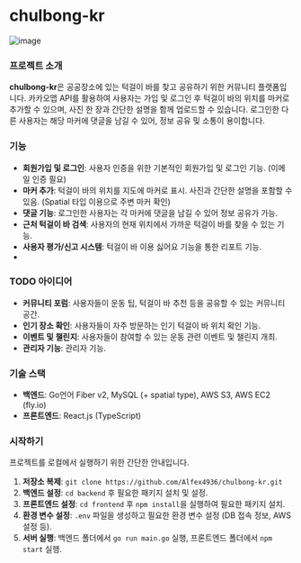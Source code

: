 # chulbong-kr

![image](https://github.com/Alfex4936/chulbong-kr/assets/2356749/2f4e8a80-4a25-44a2-8f35-506477823255)

### 프로젝트 소개
**chulbong-kr**은 공공장소에 있는 턱걸이 바를 찾고 공유하기 위한 커뮤니티 플랫폼입니다. 카카오맵 API를 활용하여 사용자는 가입 및 로그인 후 턱걸이 바의 위치를 마커로 추가할 수 있으며, 사진 한 장과 간단한 설명을 함께 업로드할 수 있습니다. 로그인한 다른 사용자는 해당 마커에 댓글을 남길 수 있어, 정보 공유 및 소통이 용이합니다.

### 기능
- **회원가입 및 로그인**: 사용자 인증을 위한 기본적인 회원가입 및 로그인 기능. (이메일 인증 필요)
- **마커 추가**: 턱걸이 바의 위치를 지도에 마커로 표시. 사진과 간단한 설명을 포함할 수 있음. (Spatial 타입 이용으로 주변 마커 확인)
- **댓글 기능**: 로그인한 사용자는 각 마커에 댓글을 남길 수 있어 정보 공유가 가능.
- **근처 턱걸이 바 검색**: 사용자의 현재 위치에서 가까운 턱걸이 바를 찾을 수 있는 기능.
- **사용자 평가/신고 시스템**: 턱걸이 바 이용 싫어요 기능을 통한 리포트 기능.
- 
### TODO 아이디어
- **커뮤니티 포럼**: 사용자들이 운동 팁, 턱걸이 바 추천 등을 공유할 수 있는 커뮤니티 공간.
- **인기 장소 확인**: 사용자들이 자주 방문하는 인기 턱걸이 바 위치 확인 기능.
- **이벤트 및 챌린지**: 사용자들이 참여할 수 있는 운동 관련 이벤트 및 챌린지 개최.
- **관리자 기능**: 관리자 기능.

### 기술 스택
- **백엔드**: Go언어 Fiber v2, MySQL (+ spatial type), AWS S3, AWS EC2 (fly.io)
- **프론트엔드**: React.js (TypeScript)

### 시작하기
프로젝트를 로컬에서 실행하기 위한 간단한 안내입니다.

1. **저장소 복제**: `git clone https://github.com/Alfex4936/chulbong-kr.git`
2. **백엔드 설정**: `cd backend` 후 필요한 패키지 설치 및 설정.
3. **프론트엔드 설정**: `cd frontend` 후 `npm install`을 실행하여 필요한 패키지 설치.
4. **환경 변수 설정**: `.env` 파일을 생성하고 필요한 환경 변수 설정 (DB 접속 정보, AWS 설정 등).
5. **서버 실행**: 백엔드 폴더에서 `go run main.go` 실행, 프론트엔드 폴더에서 `npm start` 실행.